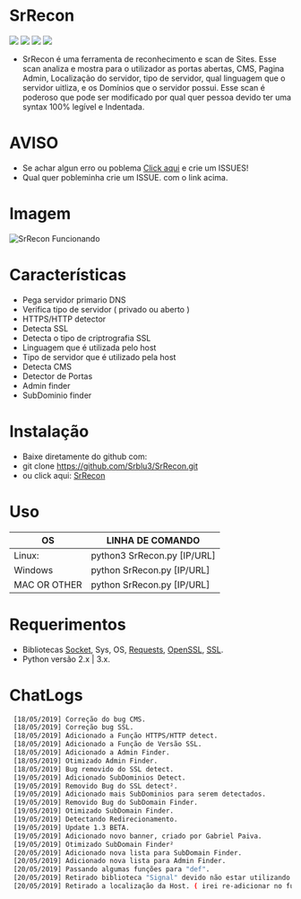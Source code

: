 # SrRecon

![](https://img.shields.io/badge/SrRecon-1.3B-blue.svg)
![](https://img.shields.io/badge/last_update-20/05/2019-blue.svg)
![](https://img.shields.io/pypi/pyversions/requests.svg?label=python)
![](https://img.shields.io/conda/pn/conda-forge/python.svg?color=blue&label=platform&logo=Srblue&logoColor=blue)

- SrRecon é uma ferramenta de reconhecimento e scan de Sites. Esse scan analiza e mostra para o utilizador as portas abertas, CMS, Pagina Admin, Localização do servidor, tipo de servidor, qual linguagem que o servidor uitliza, e os Domínios que o servidor possui. Esse scan é poderoso que pode ser modificado por qual quer pessoa devido ter uma syntax 100% legível e Indentada.

# AVISO
   - Se achar algun erro ou poblema [Click aqui](https://github.com/Srblu3/SrRecon/issues "Click aqui") e crie um ISSUES!
   - Qual quer pobleminha crie um ISSUE. com o link acima.

# Imagem

![SrRecon Funcionando](https://i.imgur.com/Bz2ClKH.jpg "SrRecon Funcionando")


# Características

- Pega servidor primario DNS
- Verifica tipo de servidor ( privado ou aberto )
- HTTPS/HTTP detector
- Detecta SSL
- Detecta o tipo de criptrografia SSL
- Linguagem que é utilizada pelo host
- Tipo de servidor que é utilizado pela host
- Detecta CMS
- Detector de Portas
- Admin finder
- SubDominio finder



# Instalação

- Baixe diretamente do github com:
- git clone https://github.com/Srblu3/SrRecon.git
- ou click aqui: [SrRecon](https://github.com/Srblu3/SrRecon/archive/master.zip "SrRecon")



# Uso

|         OS       | LINHA DE COMANDO                 |
| ---------------- | -------------------------------- |
|      Linux:      | python3 SrRecon.py [IP/URL]      |
|      Windows     | python SrRecon.py [IP/URL]       |
|     MAC OR OTHER | python SrRecon.py [IP/URL]       |



# Requerimentos

- Bibliotecas [Socket](ttps://pypi.org/project/sockets/ "Socket"), Sys, OS, [Requests](https://pypi.org/project/requests/ "Requests"), [OpenSSL](https://pypi.org/project/pyOpenSSL/ "OpenSSL"), [SSL](https://pypi.org/project/ssl/ "SSL").
- Python versão 2.x | 3.x.



# ChatLogs

   ```bash
    [18/05/2019] Correção do bug CMS.
    [18/05/2019] Correção bug SSL.
    [18/05/2019] Adicionado a Função HTTPS/HTTP detect.
    [18/05/2019] Adicionado a Função de Versão SSL.
    [18/05/2019] Adicionado a Admin Finder.
    [18/05/2019] Otimizado Admin Finder.
    [18/05/2019] Bug removido do SSL detect.
    [19/05/2019] Adicionado SubDominios Detect.
    [19/05/2019] Removido Bug do SSL detect².
    [19/05/2019] Adicionado mais SubDominios para serem detectados.
    [19/05/2019] Removido Bug do SubDomain Finder.
    [19/05/2019] Otimizado SubDomain Finder.
    [19/05/2019] Detectando Redirecionamento.
    [19/05/2019] Update 1.3 BETA.
    [19/05/2019] Adicionado novo banner, criado por Gabriel Paiva.
    [19/05/2019] Otimizado SubDomain Finder²
    [20/05/2019] Adicionado nova lista para SubDomain Finder.
    [20/05/2019] Adicionado nova lista para Admin Finder.
    [20/05/2019] Passando algumas funções para "def".
    [20/05/2019] Retirado biblioteca "Signal" devido não estar utilizando.
    [20/05/2019] Retirado a localização da Host. ( irei re-adicionar no futuro ).
    
```

